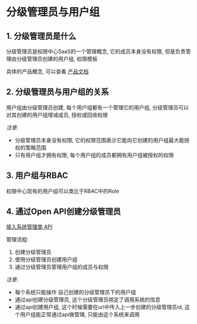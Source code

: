 # 分级管理员与用户组

## 1. 分级管理员是什么

分级管理员是权限中心SaaS的一个管理概念, 它的成员本身没有权限, 但是负责管理由分级管理员创建的用户组, 权限模板

具体的产品概念, 可以查看 [产品文档](https://bk.tencent.com/docs/document/6.1/191/23154)

## 2. 分级管理员与用户组的关系

用户组由分级管理员创建, 每个用户组都有一个管理它的用户组, 分级管理员可以对其创建的用户组增减成员, 授权或回收权限

*注意*:

- 分级管理员本身没有权限, 它的权限范围表示它能向它创建的用户组最大能授权的策略范围
- 只有用户组才拥有权限, 每个用户组的成员都拥有用户组被授权的权限

## 3. 用户组与RBAC

权限中心现有的用户组可以类比于RBAC中的Role

## 4. 通过Open API创建分级管理员

[接入系统管理类 API](../../../Reference/API/10-Management/00-API.md)

管理流程:

1. 创建分级管理员
2. 使用分级管理员创建用户组
3. 通过分级管理员管理用户组的成员与权限

*注意*:

- 每个系统只能操作 自己创建的分级管理员下的用户组
- 通过api创建分级管理员, 这个分级管理员绑定了调用系统的信息
- 通过api创建用户组, 这个时候需要在url中传入上一步创建的分级管理员id, 这个用户组能正常通过api做管理, 只能由这个系统来调用

